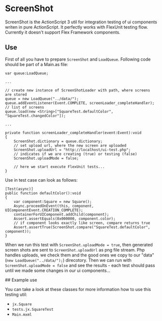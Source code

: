 ScreenShot
==========

ScreenShot is the ActionScript 3 util for integration testing of ui components writen in pure ActionScript. It perfectly works with FlexUnit testing flow. Currently it doesn't support Flex Framework components.

## Use

First of all you have to prepare `ScreenShot` and `LoadQueue`. Following code should be part of a Main.as file:

	var queue:LoadQueue;

	...

	// create new instance of ScreenShotLoader with path, where screens are stored
	queue = new LoadQueue("../data/");
	queue.addEventListener(Event.COMPLETE, screenLoader_completeHandler);
	// list of screens
	queue.load(new <String>["SquareTest.defaultColor", "SquareTest.changedColor"]);

	...

	private function screenLoader_completeHandler(event:Event):void
	{
		ScreenShot.dictionary = queue.dictionary;
		// set upload url, where the new screen are uploaded
		ScreenShot.uploadUrl = "http://localhost/ui-test.php";
		// indicates if we are creating (true) or testing (false)
		ScreenShot.uploadMode = false;

		// here we start execute FlexUnit tests...
	}

Use in test case can look as follows:

	[Test(async)]
	public function defaultColor():void
	{
		var component:Square = new Square();
		Async.proceedOnEvent(this, component, UIComponentEvent.CREATION_COMPLETE);
		containerForUIComponent.addChild(component);
		Assert.assertEquals(0x000000, component.color);
		// if component looks exactly like screen, compare returns true
		Assert.assertTrue(ScreenShot.compare("SquareTest.defaultColor", component));
	}

When we run this test with `ScreenShot.uploadMode = true`, then generated screen shots are sent to `ScreenShot.uploadUrl` as png file stream. Php handles uploads, we check them and the good ones we copy to our "data" (`new LoadQueue("../data/");`) direcotory. Then we can run with `ScreenShot.uploadMode = false` and see the results - each test should pass until we made some changes in our ui components...

## Example use

You can take a look at these classes for more information how to use this testing util:

 - `jx.Square`
 - `tests.jx.SquareTest`
 - `Main.mxml`